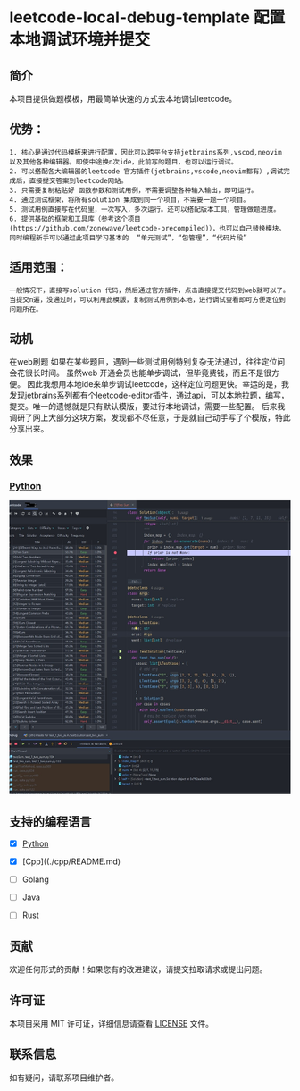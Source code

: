 # leetcode-local-debug-template 配置本地调试环境并提交

  
  
## 简介

本项目提供做题模板，用最简单快速的方式去本地调试leetcode。

## 优势：
	1. 核心是通过代码模板来进行配置，因此可以跨平台支持jetbrains系列,vscod,neovim 以及其他各种编辑器。即使中途换n次ide，此前写的题目，也可以运行调试。
	2. 可以搭配各大编辑器的leetcode 官方插件(jetbrains,vscode,neovim都有）,调试完成后，直接提交答案到leetcode网站。
	3. 只需要复制粘贴好 函数参数和测试用例，不需要调整各种输入输出，即可运行。
	4. 通过测试框架，将所有solution 集成到同一个项目，不需要一题一个项目。
	5. 测试用例直接写在代码里，一次写入，多次运行。还可以搭配版本工具，管理做题进度。
	6. 提供基础的框架和工具库（参考这个项目(https://github.com/zonewave/leetcode-precompiled)），也可以自己替换模块。同时编程新手可以通过此项目学习基本的  “单元测试”，“包管理”，“代码片段”

## 适用范围：
	一般情况下，直接写solution 代码，然后通过官方插件，点击直接提交代码到web就可以了。当提交n遍，没通过时，可以利用此模版，复制测试用例到本地，进行调试查看即可方便定位到问题所在。



## 动机

在web刷题 如果在某些题目，遇到一些测试用例特别复杂无法通过，往往定位问会花很长时间。
虽然web 开通会员也能单步调试，但毕竟费钱，而且不是很方便。
因此我想用本地ide来单步调试leetcode，这样定位问题更快。幸运的是，我发现jetbrains系列都有个leetcode-editor插件，通过api，可以本地拉题，编写，提交。唯一的遗憾就是只有默认模版，要进行本地调试，需要一些配置。
后来我调研了网上大部分这块方案，发现都不尽任意，于是就自己动手写了个模版，特此分享出来。

  
  

## 效果

### [Python](./py/README_CN.md)

![debug](./py/img/debug.jpg)



  

## 支持的编程语言

- [x] [Python](./py/README.md)

- [x] [Cpp]((./cpp/README.md)
- [ ] Golang
- [ ] Java
- [ ] Rust

## 贡献  

欢迎任何形式的贡献！如果您有的改进建议，请提交拉取请求或提出问题。  

## 许可证  

本项目采用 MIT 许可证，详细信息请查看 [LICENSE](https://github.com/zonewave/leetcode-precompiled/blob/master/LICENSE) 文件。  

## 联系信息  

如有疑问，请联系项目维护者。